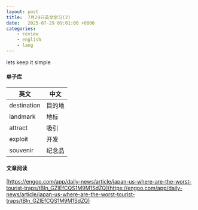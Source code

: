 ```yaml
---
layout: post
title:  7月29日英文学习(2)
date:   2025-07-29 09:01:00 +0800
categories: 
    - review
    - english
    - lang
---
```


lets keep it simple

#### 单子库

英文 | 中文
-- | --
destination | 目的地
landmark | 地标
attract | 吸引
exploit | 开发
souvenir | 纪念品

#### 文章阅读

[https://engoo.com/app/daily-news/article/japan-us-where-are-the-worst-tourist-traps/tBln_GZIEfCQS1M9M1SdZQ](https://engoo.com/app/daily-news/article/japan-us-where-are-the-worst-tourist-traps/tBln_GZIEfCQS1M9M1SdZQ)
